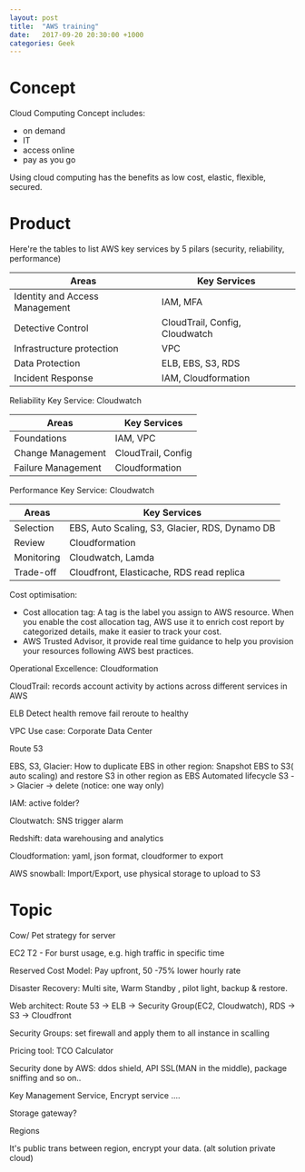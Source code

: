 ```yaml
---
layout: post
title:  "AWS training"
date:   2017-09-20 20:30:00 +1000
categories: Geek
---
```


Concept
=======

Cloud Computing Concept includes:
- on demand
- IT
- access online
- pay as you go

Using cloud computing has the benefits as low cost, elastic, flexible, secured.


Product
=======

Here're the tables to list AWS key services by 5 pilars (security, reliability, performance)

|Areas   | Key Services  |
|---|---|
| Identity and Access Management | IAM, MFA  |
| Detective Control  | CloudTrail, Config, Cloudwatch  |
| Infrastructure protection  | VPC  |
| Data Protection | ELB, EBS, S3, RDS |
| Incident Response | IAM, Cloudformation |

Reliability Key Service: Cloudwatch

|Areas   | Key Services  |
|---|---|
| Foundations | IAM, VPC  |
| Change Management  | CloudTrail, Config  |
| Failure Management  | Cloudformation  |

Performance Key Service: Cloudwatch

|Areas   | Key Services  |
|---|---|
| Selection | EBS, Auto Scaling, S3, Glacier, RDS, Dynamo DB  |
| Review | Cloudformation |
| Monitoring | Cloudwatch, Lamda |
| Trade-off | Cloudfront, Elasticache, RDS read replica |

Cost optimisation: 
- Cost allocation tag: A tag is the label you assign to AWS resource. When you enable the cost allocation tag, AWS use it to enrich cost report by categorized details, make it easier to track your cost.
- AWS Trusted Advisor, it provide real time guidance to help you provision your resources following AWS best practices.

Operational Excellence: Cloudformation

CloudTrail: records account activity by actions across different services in AWS

ELB
Detect health
remove fail
reroute to healthy

VPC
Use case: Corporate Data Center

Route 53

EBS, S3, Glacier:
How to duplicate EBS in other region:
Snapshot EBS to S3( auto scaling) and restore S3 in other region as EBS
Automated lifecycle S3 -> Glacier -> delete (notice: one way only)

IAM:
active folder?

Cloutwatch: SNS trigger alarm

Redshift: data warehousing and analytics

Cloudformation: yaml, json format, cloudformer to export

AWS snowball: Import/Export, use physical storage to upload to S3


Topic
=====
Cow/ Pet strategy for server


EC2
T2 - For burst usage, e.g. high traffic in specific time

Reserved Cost Model: Pay upfront, 50 -75% lower hourly rate




Disaster Recovery: 
Multi site, Warm Standby , pilot light, backup & restore.

Web architect:
Route 53 -> ELB -> Security Group(EC2, Cloudwatch), RDS -> S3 -> Cloudfront

Security Groups: set firewall and apply them to all instance in scalling

Pricing tool: TCO Calculator

Security done by AWS: ddos shield, API SSL(MAN in the middle), package sniffing and so on..

Key Management Service, Encrypt service ....




Storage gateway?


Regions                                                                          
                                                                                 
It's public trans between region, encrypt your data. (alt solution private cloud)
